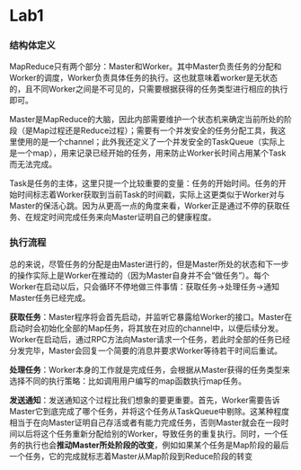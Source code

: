# Lab1

### 结构体定义

MapReduce只有两个部分：Master和Worker。其中Master负责任务的分配和Worker的调度，Worker负责具体任务的执行。这也就意味着worker是无状态的，且不同Worker之间是不可见的，只需要根据获得的任务类型进行相应的执行即可。

Master是MapReduce的大脑，因此内部需要维护一个状态机来确定当前所处的阶段（是Map过程还是Reduce过程）；需要有一个并发安全的任务分配工具，我这里使用的是一个channel；此外我还定义了一个并发安全的TaskQueue（实际上是一个map），用来记录已经开始的任务，用来防止Worker长时间占用某个Task而无法完成。

Task是任务的主体，这里只提一个比较重要的变量：任务的开始时间。任务的开始时间标志着Worker获取到当前Task的时间戳，实际上这更类似于Worker对与Master的保活心跳。因为从更高一点的角度来看，Worker正是通过不停的获取任务、在规定时间完成任务来向Master证明自己的健康程度。

### 执行流程

总的来说，尽管任务的分配是由Master进行的，但是Master所处的状态和下一步的操作实际上是Worker在推动的（因为Master自身并不会“做任务”）。每个Worker在启动以后，只会循环不停地做三件事情：获取任务->处理任务->通知Master任务已经完成。

**获取任务**：Master程序将会首先启动，并监听它暴露给Worker的接口。Master在启动时会初始化全部的Map任务，将其放在对应的channel中，以便后续分发。Worker在启动后，通过RPC方法向Master请求一个任务，若此时全部的任务已经分发完毕，Master会回复一个简要的消息并要求Worker等待若干时间后重试。

**处理任务**：Worker本身的工作就是完成任务，会根据从Master获得的任务类型来选择不同的执行策略：比如调用用户编写的map函数执行map任务。

**发送通知**：发送通知这个过程比我们想象的要更重要。首先，Worker需要告诉Master它到底完成了哪个任务，并将这个任务从TaskQueue中剔除。这某种程度相当于在向Master证明自己存活或者有能力完成任务，否则Master就会在一段时间以后将这个任务重新分配给别的Worker，导致任务的重复执行。同时，一个任务的执行也会**推动Master所处阶段的改变**，例如如果某个任务是Map阶段的最后一个任务，它的完成就标志着Master从Map阶段到Reduce阶段的转变
